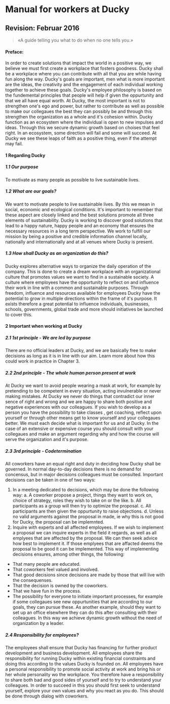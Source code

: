 # Manual for workers at Ducky
## Revision: Februar 2016

> «A guide telling you what to do when no one tells you.»

#### Preface:
In order to create solutions that impact the world in a positive way, we believe we must first create a workplace that fosters goodness. Ducky shall be a workplace where you can contribute with all that you are while having fun along the way. Ducky's goals are important, men what is more important are the ideas, the creativity and the engagement of each individual working together to achieve these goals. Ducky's employee philosophy is based on the fundemental principles that people will help if given the oppurtunity and that we all have equal worth. At Ducky, the most important is not to strengthen one's ego and power, but rather to contribute as well as possible to make our collegaues the best they can possibly be and through this strengthen the organization as a whole and it's cohesion within. Ducky function as an ecosystem where the individual is open to new impulses and ideas. Through this we secure dynamic growth based on choises that feel right. In an ecosystem, some direction will fail and some will succeed. At Ducky we see these leaps of faith as a positive thing, even if the attempt may fail.

#### 1	Regarding Ducky

##### 1.1	Our purpose
To motivate as many people as possible to live sustainable lives.

##### 1.2	What are our goals?
We want to motivate people to live sustainable lives. By this we mean in social, economic and ecological conditions. It's important to remember that these aspect are closely linked and the best solutions promote all three elements of sustainability. Ducky is working to discover good solutions that lead to a happy nature, happy people and an economy that ensures the necessary resources in a long term perspective. We work to fulfill our mission by being a positive and credible information channel locally, nationally and internationally and at all venues where Ducky is present.

##### 1.3	How shall Ducky as an organization do this?

Ducky explores alternative ways to organize the daily operation of the company. This is done to create a dream workplace with an organizational culture that promotes values we want to find in a sustainable society. A culture where employees have the opportunity to reflect on and influence their work in line with a common and sustainable purposes. Through freedom, influence and resources available for employees Ducky have the potential to grow in multiple directions within the frame of it's purpose. It exists therefore a great potential to influence individuals, businesses, schools, governments, global trade and more should initiatives be launched to cover this.

#### 2	Important when working at Ducky

##### 2.1	1st principle - We are led by purpose
There are no official leaders at Ducky, and we are basically free to make decisions as long as it is in line with our aim. Learn more about how this could work in practice in Chapter 3.

##### 2.2	2nd principle - The whole human person present at work
At Ducky we want to avoid people wearing a mask at work, for example by pretending to be competent in every situation, acting invulnerable or never making mistakes. At Ducky we never do things that contradict our inner sence of right and wrong and we are happy to share both positive and negative experiences with our colleagues. If you wish to develop as a person you have the possibility to take classes , get coaching, reflect upon yourself or through other means get to know yourself and your collegaues better. We must each decide what is important for us and at Ducky. In the case of an extensive or expensive course you should consult with your collegaues and make an argument regarding why and how the course will serve the organization and it's purpose.

##### 2.3	3rd principle - Codetermination
All coworkers have an equal right and duty in deciding how Ducky shall be governed. In normal day-to-day decisions there is no demand for concensus, but in major decisions colleagues must be consulted.
Important decisions can be taken in one of two ways:
1. In a meeting dedicated to decisions, which may be done the following way:
a. A coworker propose a project, things they want to work on, choice of strategy, roles they wish to take on or the like.
b. All participants as a group will then try to optimize the proposal.
c. All participants are then given the oppurtunity to raise objections.
d. Unless no valid arguments against the proposal in made, ie why this is not good for Ducky, the proposal can be implemnted.
2.	Inquire with experts and all affected employees.
If we wish to implement a proposal we can inquire experts in the field it regards, as well as all emplyees that are affected by the proposal. We can then seek advice how best to implement it. If those emplyees that are affacted deems the proposal to be good it can be implemented.
This way of implementing decisions ensures, among other things, the following:
* That many people are educated.
* That coworkers feel valued and involved.
* That good decisions since decisions are made by those that will live with the consequenses.
* That the decision is owned by the coworkers.
* That we have fun in the process.
* The possibility for everyone to initiate important processes, for example if some collegaues see new oppurtunities that are according to our goals, they can pursue these. As another example, should they want to set up an office elsewhere they can do this after consulting with their colleagues. In this way we achieve dynamic growth without the need of organization by a leader.

##### 2.4	Responsibility for employees?

The employees shall ensure that Ducky has financing for further product development and business development. All employees share the responsibility for running Ducky within existing financial constraints and doing this according to the values Ducky is founded on. All employees have a personal responsibility to promote social activity at work and bring his or her whole personality wo the workplace. You therefore have a responsibility to share both bad and good sides of yourself and to try to understand your colleagues. In order to succeed in this you should first seek to understand yourself, explore your own values and why you react as you do. This should be done through dialog with coworkers.
